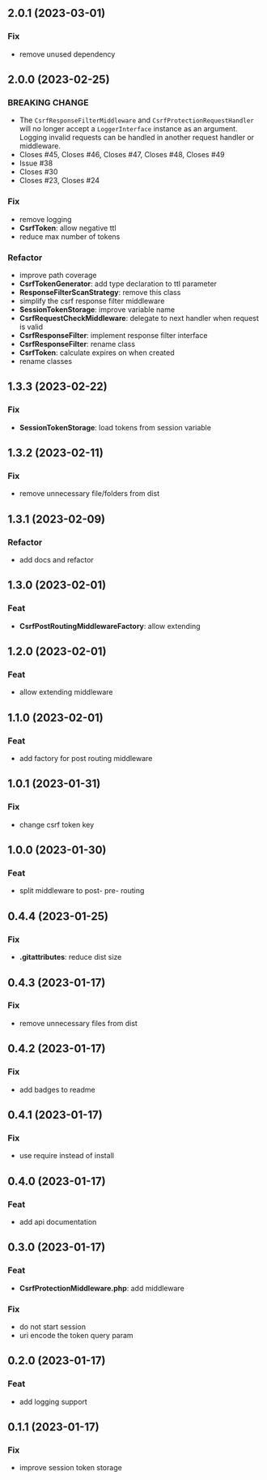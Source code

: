 ## 2.0.1 (2023-03-01)

### Fix

- remove unused dependency

## 2.0.0 (2023-02-25)

### BREAKING CHANGE

- The `CsrfResponseFilterMiddleware` and `CsrfProtectionRequestHandler` will no longer accept a `LoggerInterface` instance as an argument.  Logging invalid requests can be handled in another request handler or middleware.
- Closes #45, Closes #46, Closes #47, Closes #48, Closes #49
- Issue #38
- Closes #30
- Closes #23, Closes #24

### Fix

- remove logging
- **CsrfToken**: allow negative ttl
- reduce max number of tokens

### Refactor

- improve path coverage
- **CsrfTokenGenerator**: add type declaration to ttl parameter
- **ResponseFilterScanStrategy**: remove this class
- simplify the csrf response filter middleware
- **SessionTokenStorage**: improve variable name
- **CsrfRequestCheckMiddleware**: delegate to next handler when request is valid
- **CsrfResponseFilter**: implement response filter interface
- **CsrfResponseFilter**: rename class
- **CsrfToken**: calculate expires on when created
- rename classes

## 1.3.3 (2023-02-22)

### Fix

- **SessionTokenStorage**: load tokens from session variable

## 1.3.2 (2023-02-11)

### Fix

- remove unnecessary file/folders from dist

## 1.3.1 (2023-02-09)

### Refactor

- add docs and refactor

## 1.3.0 (2023-02-01)

### Feat

- **CsrfPostRoutingMiddlewareFactory**: allow extending

## 1.2.0 (2023-02-01)

### Feat

- allow extending middleware

## 1.1.0 (2023-02-01)

### Feat

- add factory for post routing middleware

## 1.0.1 (2023-01-31)

### Fix

- change csrf token key

## 1.0.0 (2023-01-30)

### Feat

- split middleware to post- pre- routing

## 0.4.4 (2023-01-25)

### Fix

- **.gitattributes**: reduce dist size

## 0.4.3 (2023-01-17)

### Fix

- remove unnecessary files from dist

## 0.4.2 (2023-01-17)

### Fix

- add badges to readme

## 0.4.1 (2023-01-17)

### Fix

- use require instead of install

## 0.4.0 (2023-01-17)

### Feat

- add api documentation

## 0.3.0 (2023-01-17)

### Feat

- **CsrfProtectionMiddleware.php**: add middleware

### Fix

- do not start session
- uri encode the token query param

## 0.2.0 (2023-01-17)

### Feat

- add logging support

## 0.1.1 (2023-01-17)

### Fix

- improve session token storage
